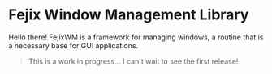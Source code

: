 # Fejix Window Management Library

Hello there! FejixWM is a framework for managing windows, a routine that is a necessary base for GUI applications.

> This is a work in progress... I can't wait to see the first release!

